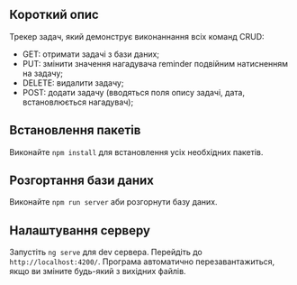 ## Короткий опис

Трекер задач, який демонструє виконаннання всіх команд CRUD:

- GET: отримати задачі з бази даних;
- PUT: змінити значення нагадувача reminder подвійним натисненням на задачу;
- DELETE: видалити задачу;
- POST: додати задачу (вводяться поля опису задачі, дата, встановлюється нагадувач);

## Встановлення пакетів

Виконайте `npm install` для встановлення усіх необхідних пакетів.

## Розгортання бази даних

Виконайте `npm run server` аби розгорнути базу даних.

## Налаштування серверу

Запустіть `ng serve` для dev сервера. Перейдіть до `http://localhost:4200/`. Програма автоматично перезавантажиться, якщо ви зміните будь-який з вихідних файлів.
